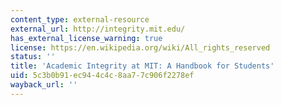 ```yaml
---
content_type: external-resource
external_url: http://integrity.mit.edu/
has_external_license_warning: true
license: https://en.wikipedia.org/wiki/All_rights_reserved
status: ''
title: 'Academic Integrity at MIT: A Handbook for Students'
uid: 5c3b0b91-ec94-4c4c-8aa7-7c906f2278ef
wayback_url: ''
---
```

